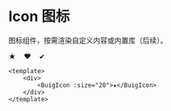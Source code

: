 # Icon 图标

图标组件，按需渲染自定义内容或内置库（后续）。

<ClientOnly>
  <div class="demo-line">
    <BuigIcon :size="16">★</BuigIcon>
    <BuigIcon :size="24" style="margin-inline-start:12px">❤</BuigIcon>
    <BuigIcon :size="32" style="margin-inline-start:12px">✔</BuigIcon>
  </div>
</ClientOnly>

```vue
<template>
    <div>
        <BuigIcon :size="20">★</BuigIcon>
    </div>
</template>
```
